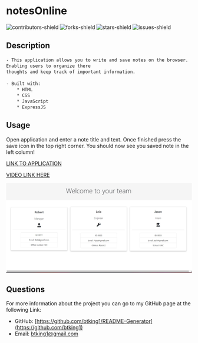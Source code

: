 # notesOnline
![contributors-shield](https://img.shields.io/github/contributors/btking1/README-Generator?style=for-the-badge)
![forks-shield](https://img.shields.io/github/forks/btking1/README-Generator?style=for-the-badge)
![stars-shield](https://img.shields.io/github/stars/btking1/README-Generator?style=for-the-badge)
![issues-shield](https://img.shields.io/github/issues/btking1/README-Generator?style=for-the-badge)

## Description
   
    - This application allows you to write and save notes on the browser. Enabling users to organize there 
    thoughts and keep track of important information.
    
    - Built with: 
        * HTML
        * CSS
        * JavaScript
        * ExpressJS

## Usage

Open application and enter a note title and text. Once finished press the
save icon in the top right corner. You should now see you saved note in the left column!

[LINK TO APPLICATION](https://notesmonline.herokuapp.com/)

[VIDEO LINK HERE](https://www.youtube.com/watch?v=kaqN3KDxCYY)

![SCREENSHOOT](https://github.com/btking1/Eng-Team-Profile-Generator/blob/main/img/eng-team-ss.jpg)

## Questions

For more information about the project you can go
to my GitHub page at the following Link:

- GitHub: [https://github.com/btking1/README-Generator](https://github.com/btking1)
- Email: btking1@gmail.com
